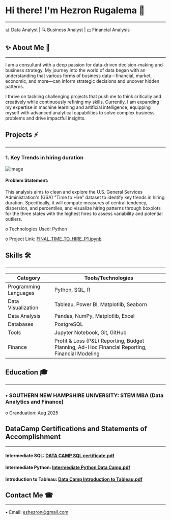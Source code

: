 
# Hi there! I'm Hezron Rugalema 🤝
********************************************************************************************************
📊 Data Analyst | 🔍 Business Analyst | 💵 Financial Analysis

## ✨ About Me 🔭
********************************************************************************************************
I am a consultant with a deep passion for data-driven decision-making and business strategy. My journey into the world of data began with an understanding that various forms of business data—financial, market, economic, and more—can inform strategic decisions and uncover hidden patterns.

I thrive on tackling challenging projects that push me to think critically and creatively while continuously refining my skills. Currently, I am expanding my expertise in machine learning and artificial intelligence, equipping myself with advanced analytical capabilities to solve complex business problems and drive impactful insights.

## Projects ⚡
********************************************************************************************************
### 1. Key Trends in hiring duration
![image](https://github.com/user-attachments/assets/ef5e01b7-2b33-44e5-bd5d-b7fddb8aa313)
#### Problem Statement:

This analysis aims to clean and explore the U.S. General Services Administration's (GSA) "Time to Hire" dataset to identify key trends in hiring duration. Specifically, it will compute measures of central tendency, dispersion, and percentiles, and visualize hiring patterns through boxplots for the three states with the highest hires to assess variability and potential outliers.

o Technologies Used: Python

o Project Link: [FINAL_TIME_TO_HIRE_P1.ipynb](https://github.com/TechFlowIntel/Hezron-Data-Science-Portfolio/blob/main/FINAL_TIME_TO_HIRE_P1.ipynb) 

## Skills 🛠️
********************************************************************************************************
| **Category**         | **Tools/Technologies**                                                                          | 
|----------------------|-------------------------------------------------------------------------------------------------|
| Programming Languages| Python, SQL, R                                                                                  |
| Data Visualization   | Tableau, Power BI, Matplotlib, Seaborn                                                          |
| Data Analysis        | Pandas, NumPy, Matplotlib, Excel                                                                |
| Databases            | PostgreSQL                                                                                      |
| Tools                | Jupyter Notebook, Git, GitHub                                                                   |
| Finance              | Profit & Loss (P&L) Reporting, Budget Planning, Ad-Hoc Financial Reporting, Financial Modeling  |


## Education 🎓
********************************************************************************************************
### • SOUTHERN NEW HAMPSHIRE UNIVERSITY: STEM MBA (Data Analytics and Finance) 

o Granduation: Aug 2025

## DataCamp Certifications and Statements of Accomplishment 
*******************************************************************************************************

 #### Intermediate SQL: [DATA CAMP SQL certificate.pdf](https://github.com/user-attachments/files/21377094/DATA.CAMP.SQL.certificate.pdf)
 
 #### Intermediate Python: [Intermediate Python Data Camp.pdf](https://github.com/user-attachments/files/21377111/Intermediate.Python.Data.Camp.pdf)
 
 #### Introduction to Tableau: [Data Camp Introduction to Tableau.pdf](https://github.com/user-attachments/files/21377112/Data.Camp.Introduction.to.Tableau.pdf)

## Contact Me ☎
********************************************************************************************************
• Email: eshezron@gmail.com
